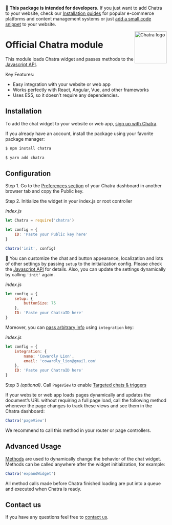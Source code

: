 :triangular_flag_on_post: **This package is intended for developers.** If you just want to add Chatra to your website, check our [Installation guides](https://chatra.com/help/cms/?utm_source=npm&utm_medium=readme&utm_campaign=npm) for popular e-commerce platforms and content management systems or just [add a small code snippet](https://chatra.com/help/?utm_source=npm&utm_medium=readme&utm_campaign=npm#install) to your website.

<img width="100" height="100" align="right"
     alt="Chatra logo" src="https://app.chatra.io/static/win-tile.png" />

# Official Chatra module

This module loads Chatra widget and passes methods to the [Javascript API](https://chatra.com/help/api/?utm_source=npm&utm_medium=readme&utm_campaign=npm#methods).

Key Features:

- Easy integration with your website or web app
- Works perfectly with React, Angular, Vue, and other frameworks
- Uses ES5, so it doesn’t require any dependencies.


## Installation

To add the chat widget to your website or web app, [sign up with Chatra](https://app.chatra.io/?utm_source=npm&utm_medium=readme&utm_campaign=npm&enroll=).

If you already have an account, install the package using your favorite package manager:

```bash
$ npm install chatra
```

```bash
$ yarn add chatra
```

## Configuration

Step 1. Go to the [Preferences section](https://app.chatra.io/settings/preferences?utm_source=npm&utm_medium=readme&utm_campaign=npm#apiKeys) of your Chatra dashboard in another browser tab and copy the Public key.

Step 2. Initialize the widget in your index.js or root controller

_index.js_
```js
let Chatra = require('chatra')

let config = {
    ID: 'Paste your Public key here'
}

Chatra('init', config)
```

:triangular_flag_on_post: You can customize the chat and button appearance, localization and lots of other settings by passing `setup` to the initialization config. Please check the [Javascript API](https://chatra.com/help/api/?utm_source=npm&utm_medium=readme&utm_campaign=npm#api-reference) for details. Also, you can update the settings dynamically by calling `'init'` again.

_index.js_
```js
let config = {
    setup: {
        buttonSize: 75
    },
    ID: 'Paste your ChatraID here'
}
```

Moreover, you can [pass arbitrary info](https://chatra.com/help/api/#passing-arbitrary-info) using `integration` key:

_index.js_
```js
let config = {
    integration: {
        name: 'Cowardly Lion',
        email: 'cowardly_lion@gmail.com'
    },
    ID: 'Paste your ChatraID here'
}
```

Step 3 _(optional)_. Call `PageView` to enable [Targeted chats & triggers](https://app.chatra.io/settings/actions/?utm_source=npm&utm_medium=readme&utm_campaign=npm)

If your website or web app loads pages dynamically and updates the document’s URL without requiring a full page load, call the following method whenever the page changes to track these views and see them in the Chatra dashboard:

```js
Chatra('pageView')
```

We recommend to call this method in your router or page controllers.

## Advanced Usage

[Methods](https://chatra.com/help/api/?utm_source=npm&utm_medium=readme&utm_campaign=npm#methods) are used to dynamically change the behavior of the chat widget. Methods can be called anywhere after the widget initialization, for example:

```js
Chatra('expandWidget')
```

All method calls made before Chatra finished loading are put into a queue and executed when Chatra is ready.

## Contact us

If you have any questions feel free to [contact us](https://chatra.com/contact-us/).
